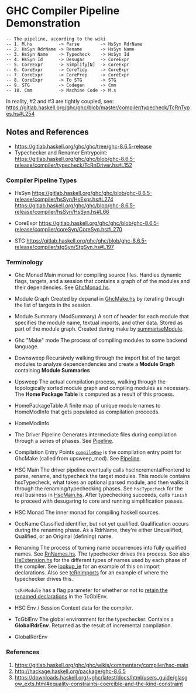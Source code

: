 # GHC Compiler Pipeline Demonstration

```
-- The pipeline, according to the wiki
-- 1. M.hs          -> Parse        -> HsSyn RdrName
-- 2. HsSyn RdrName -> Rename       -> HsSyn Name
-- 3. HsSyn Name    -> Typecheck    -> HsSyn Id
-- 4. HsSyn Id      -> Desugar      -> CoreExpr
-- 5. CoreExpr      -> Simplify[N]  -> CoreExpr
-- 6. CoreExpr      -> CoreTidy     -> CoreExpr
-- 7. CoreExpr      -> CorePrep     -> CoreExpr
-- 8. CoreExpr      -> To STG       -> STG
-- 9. STG           -> Codegen      -> Cmm
-- 10. Cmm          -> Machine Code -> M.s
```

In reality, #2 and #3 are tightly coupled, see:
https://gitlab.haskell.org/ghc/ghc/blob/master/compiler/typecheck/TcRnTypes.hs#L254

## Notes and References

* https://gitlab.haskell.org/ghc/ghc/tree/ghc-8.6.5-release
* Typechecker and Renamer Entrypoint:
  https://gitlab.haskell.org/ghc/ghc/blob/ghc-8.6.5-release/compiler/typecheck/TcRnDriver.hs#L152

### Compiler Pipeline Types

* HsSyn 
  https://gitlab.haskell.org/ghc/ghc/blob/ghc-8.6.5-release/compiler/hsSyn/HsExpr.hs#L274
  https://gitlab.haskell.org/ghc/ghc/blob/ghc-8.6.5-release/compiler/hsSyn/HsSyn.hs#L66

* CoreExpr 
  https://gitlab.haskell.org/ghc/ghc/blob/ghc-8.6.5-release/compiler/coreSyn/CoreSyn.hs#L270 

* STG
  https://gitlab.haskell.org/ghc/ghc/blob/ghc-8.6.5-release/compiler/stgSyn/StgSyn.hs#L197

### Terminology

* Ghc Monad
  Main monad for compiling source files. Handles dynamic flags, targets, and a session that 
  contains a graph of of the modules and their dependencies. See [GhcMonad.hs].
  
* Module Graph
  Created by depanal in [GhcMake.hs] by iterating through the list of targets in the session.

* Module Summary (ModSummary)
  A sort of header for each module that specifies the module name, textual imports, and other data.
  Stored as part of the module graph. Created during make by [summariseModule](https://gitlab.haskell.org/ghc/ghc/blob/ghc-8.6.5-release/compiler/main/GhcMake.hs#L2263).

* Ghc "Make" mode
  The process of compiling modules to some backend language.

* Downsweep
  Recursively walking through the import list of the target modules to analyze dependendencies and create
  a **Module Graph** containing **Module Summaries**

* Upsweep
  The actual compilation process, walking through the topologically sorted module graph and compiling modules
  as necessary. The **Home Package Table** is computed as a result of this process. 

* HomePackageTable
  A finite map of unique module names to HomeModInfo that gets populated as compilation proceeds.

* HomeModInfo

* The Driver Pipeline
  Generates intermediate files during compilation through a series of phases. See [Pipeline].

* Compilation Entry Points
  [`compileOne`](https://gitlab.haskell.org/ghc/ghc/blob/ghc-8.6.5-release/compiler/main/DriverPipeline.hs#L114) is
  the compilation entry point for GhcMake (called from upsweep_mod). See [Pipeline].

* HSC Main
  The driver pipeline eventually calls hscIncrementalFrontend to parse, rename, and typecheck the target modules.
  This module contains hscTypecheck, what takes an optional parsed module, and then walks it through the renaming/typechecking phases.
  See `hscTypecheck` for the real business in [HscMain.hs]. 
  After typechecking succeeds, calls `finish` to proceed with desugaring to core and running simplification passes.
 
* HSC Monad 
  The inner monad for compiling haskell sources.

* OccName
  Classified identifier, but not yet qualified. Qualification occurs during the renaming phase. As a RdrName, they're either
  Unqualified, Qualified, or an Original (defining) name.

* Renaming
  The process of turning name occurrences into fully qualified names. See [RnNames.hs]. The typechecker drives this process.
  See also [HsExtension.hs] for the different types of names used by each phase of the compiler. See [lookup_ie] for an example
  of this on import declarations. Also see [tcRnImports] for an example of where the typechecker drives this.

  `tcRnModule` has a flag parameter for whether or not to [retain the renamed declarations](https://gitlab.haskell.org/ghc/ghc/blob/ghc-8.6.5-release/compiler/typecheck/TcRnTypes.hs#L615) in the TcGblEnv.

* HSC Env / Session
  Context data for the compiler.

* TcGblEnv 
  The global environment for the typechecker. Contains a **GlobalRdrEnv**. Returned as the result of incremental compilation.

* GlobalRdrEnv
  

### References

1. https://gitlab.haskell.org/ghc/ghc/wikis/commentary/compiler/hsc-main  
2. http://hackage.haskell.org/package/ghc-8.6.5  
3. https://downloads.haskell.org/~ghc/latest/docs/html/users_guide/glasgow_exts.html#equality-constraints-coercible-and-the-kind-constraint

[GhcMake.hs]: https://gitlab.haskell.org/ghc/ghc/blob/ghc-8.6.5-release/compiler/main/GhcMake.hs#L121
[GhcMonad.hs]: https://gitlab.haskell.org/ghc/ghc/blob/ghc-8.6.5-release/compiler/main/GhcMonad.hs
[Pipeline]: https://gitlab.haskell.org/ghc/ghc/wikis/commentary/pipeline<Paste>
[HscMain.hs]: https://gitlab.haskell.org/ghc/ghc/blob/ghc-8.6.5-release/compiler/main/HscMain.hs#L414
[RnNames.hs]: https://gitlab.haskell.org/ghc/ghc/blob/ghc-8.6.5-release/compiler/rename/RnNames.hs
[HsExtension.hs]: https://gitlab.haskell.org/ghc/ghc/blob/ghc-8.6.5-release/compiler/hsSyn/HsExtension.hs#L81
[lookup_ie]: https://gitlab.haskell.org/ghc/ghc/blob/ghc-8.6.5-release/compiler/rename/RnNames.hs#L946
[tcRnImports]: https://gitlab.haskell.org/ghc/ghc/blob/ghc-8.6.5-release/compiler/typecheck/TcRnDriver.hs#L315
